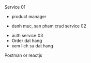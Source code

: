 Service 01
- product manager
+ danh muc, san pham crud
service 02
- auth
service 03
- Order dat hang
- xem lich su dat hang

Postman or reactjs